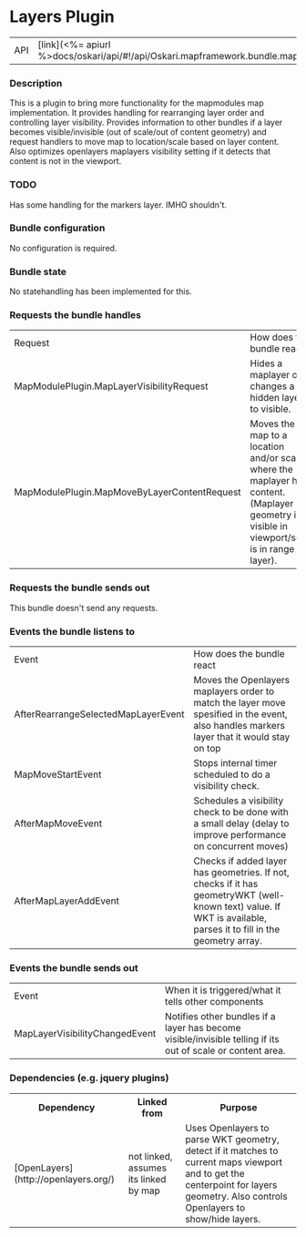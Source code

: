# Layers Plugin

<table>
  <tr>
    <td>API</td><td>[link](<%= apiurl %>docs/oskari/api/#!/api/Oskari.mapframework.bundle.mapmodule.plugin.LayersPlugin)</td>
  </tr>
</table>

### Description

This is a plugin to bring more functionality for the mapmodules map implementation. It provides handling for rearranging layer order and controlling layer visibility. Provides information to other bundles if a layer becomes visible/invisible (out of scale/out of content geometry) and request handlers to move map to location/scale based on layer content. Also optimizes openlayers maplayers visibility setting if it detects that content is not in the viewport.

### TODO

Has some handling for the markers layer. IMHO shouldn't.

### Bundle configuration

No configuration is required.

### Bundle state

No statehandling has been implemented for this.

### Requests the bundle handles

<table>
<tbody><tr><td> Request </td><td> How does the bundle react
</td></tr><tr><td> MapModulePlugin.MapLayerVisibilityRequest </td><td> Hides a maplayer or changes a hidden layer to visible.
</td></tr><tr><td> MapModulePlugin.MapMoveByLayerContentRequest </td><td> Moves the map to a location and/or scale where the maplayer has content. (Maplayer geometry is visible in viewport/scale is in range for layer).
</td></tr></tbody></table>

### Requests the bundle sends out

This bundle doesn't send any requests.

### Events the bundle listens to

<table>
<tbody><tr><td> Event </td><td> How does the bundle react
</td></tr><tr><td> AfterRearrangeSelectedMapLayerEvent </td><td> Moves the Openlayers maplayers order to match the layer move spesified in the event, also handles markers layer that it would stay on top
</td></tr><tr><td> MapMoveStartEvent </td><td> Stops internal timer scheduled to do a visibility check.
</td></tr><tr><td> AfterMapMoveEvent </td><td> Schedules a visibility check to be done with a small delay (delay to improve performance on concurrent moves)
</td></tr><tr><td> AfterMapLayerAddEvent </td><td> Checks if added layer has geometries. If not, checks if it has geometryWKT (well-known text) value. If WKT is available, parses it to fill in the geometry array.
</td></tr></tbody></table>

### Events the bundle sends out

<table>
<tbody><tr><td> Event </td><td> When it is triggered/what it tells other components
</td></tr><tr><td> MapLayerVisibilityChangedEvent </td><td> Notifies other bundles if a layer has become visible/invisible telling if its out of scale or content area.
</td></tr></tbody></table>

### Dependencies (e.g. jquery plugins)

<table>
  <tr>
    <th>Dependency</th><th>Linked from</th><th>Purpose</th>
  </tr><tr><td> [OpenLayers](http://openlayers.org/) </td><td> not linked, assumes its linked by map </td><td> Uses Openlayers to parse WKT geometry, detect if it matches to current maps viewport and to get the centerpoint for layers geometry. Also controls Openlayers to show/hide layers.
</td></tr></table>
